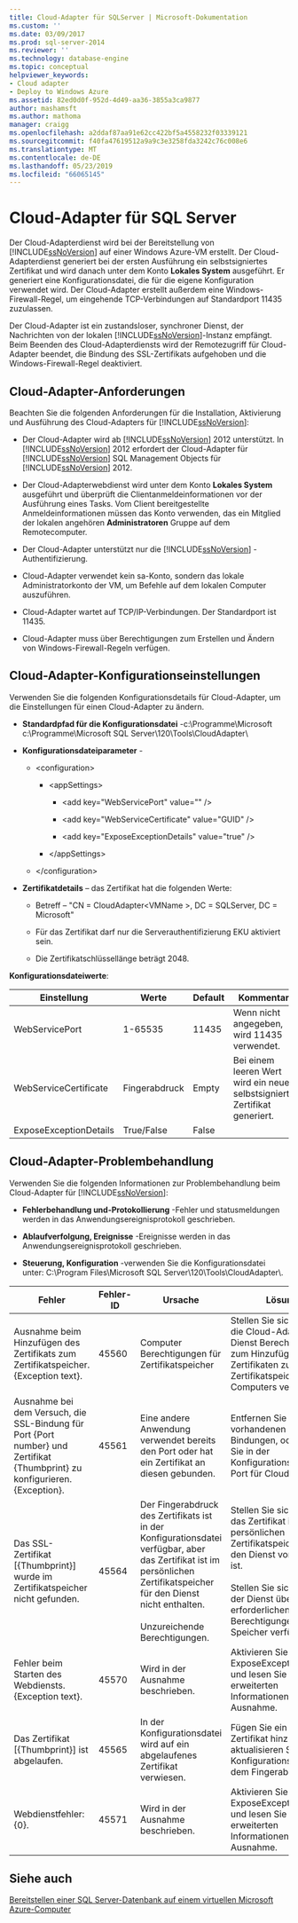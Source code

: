 ```yaml
---
title: Cloud-Adapter für SQLServer | Microsoft-Dokumentation
ms.custom: ''
ms.date: 03/09/2017
ms.prod: sql-server-2014
ms.reviewer: ''
ms.technology: database-engine
ms.topic: conceptual
helpviewer_keywords:
- Cloud adapter
- Deploy to Windows Azure
ms.assetid: 82ed0d0f-952d-4d49-aa36-3855a3ca9877
author: mashamsft
ms.author: mathoma
manager: craigg
ms.openlocfilehash: a2ddaf87aa91e62cc422bf5a4558232f03339121
ms.sourcegitcommit: f40fa47619512a9a9c3e3258fda3242c76c008e6
ms.translationtype: MT
ms.contentlocale: de-DE
ms.lasthandoff: 05/23/2019
ms.locfileid: "66065145"
---
```

# <a name="cloud-adapter-for-sql-server"></a>Cloud-Adapter für SQL Server
  Der Cloud-Adapterdienst wird bei der Bereitstellung von [!INCLUDE[ssNoVersion](../includes/ssnoversion-md.md)] auf einer Windows Azure-VM erstellt. Der Cloud-Adapterdienst generiert bei der ersten Ausführung ein selbstsigniertes Zertifikat und wird danach unter dem Konto **Lokales System** ausgeführt. Er generiert eine Konfigurationsdatei, die für die eigene Konfiguration verwendet wird. Der Cloud-Adapter erstellt außerdem eine Windows-Firewall-Regel, um eingehende TCP-Verbindungen auf Standardport 11435 zuzulassen.  
  
 Der Cloud-Adapter ist ein zustandsloser, synchroner Dienst, der Nachrichten von der lokalen [!INCLUDE[ssNoVersion](../includes/ssnoversion-md.md)]-Instanz empfängt. Beim Beenden des Cloud-Adapterdiensts wird der Remotezugriff für Cloud-Adapter beendet, die Bindung des SSL-Zertifikats aufgehoben und die Windows-Firewall-Regel deaktiviert.  
  
## <a name="cloud-adapter-requirements"></a>Cloud-Adapter-Anforderungen  
 Beachten Sie die folgenden Anforderungen für die Installation, Aktivierung und Ausführung des Cloud-Adapters für [!INCLUDE[ssNoVersion](../includes/ssnoversion-md.md)]:  
  
-   Der Cloud-Adapter wird ab [!INCLUDE[ssNoVersion](../includes/ssnoversion-md.md)] 2012 unterstützt. In [!INCLUDE[ssNoVersion](../includes/ssnoversion-md.md)] 2012 erfordert der Cloud-Adapter für [!INCLUDE[ssNoVersion](../includes/ssnoversion-md.md)] SQL Management Objects für [!INCLUDE[ssNoVersion](../includes/ssnoversion-md.md)] 2012.  
  
-   Der Cloud-Adapterwebdienst wird unter dem Konto **Lokales System** ausgeführt und überprüft die Clientanmeldeinformationen vor der Ausführung eines Tasks. Vom Client bereitgestellte Anmeldeinformationen müssen das Konto verwenden, das ein Mitglied der lokalen angehören **Administratoren** Gruppe auf dem Remotecomputer.  
  
-   Der Cloud-Adapter unterstützt nur die [!INCLUDE[ssNoVersion](../includes/ssnoversion-md.md)] -Authentifizierung.  
  
-   Cloud-Adapter verwendet kein sa-Konto, sondern das lokale Administratorkonto der VM, um Befehle auf dem lokalen Computer auszuführen.  
  
-   Cloud-Adapter wartet auf TCP/IP-Verbindungen. Der Standardport ist 11435.  
  
-   Cloud-Adapter muss über Berechtigungen zum Erstellen und Ändern von Windows-Firewall-Regeln verfügen.  
  
## <a name="cloud-adapter-configuration-settings"></a>Cloud-Adapter-Konfigurationseinstellungen  
 Verwenden Sie die folgenden Konfigurationsdetails für Cloud-Adapter, um die Einstellungen für einen Cloud-Adapter zu ändern.  
  
-   **Standardpfad für die Konfigurationsdatei** -c:\Programme\Microsoft c:\Programme\Microsoft SQL Server\120\Tools\CloudAdapter\  
  
-   **Konfigurationsdateiparameter** -  
  
    -   \<configuration>  
  
        -   \<appSettings>  
  
            -   \<add key="WebServicePort" value="" />  
  
            -   \<add key="WebServiceCertificate" value="GUID" />  
  
            -   \<add key="ExposeExceptionDetails" value="true" />  
  
        -   \</appSettings>  
  
    -   \</configuration>  
  
-   **Zertifikatdetails** – das Zertifikat hat die folgenden Werte:  
  
    -   Betreff – "CN = CloudAdapter\<VMName >, DC = SQLServer, DC = Microsoft"  
  
    -   Für das Zertifikat darf nur die Serverauthentifizierung EKU aktiviert sein.  
  
    -   Die Zertifikatschlüssellänge beträgt 2048.  
  
 **Konfigurationsdateiwerte**:  
  
|Einstellung|Werte|Default|Kommentare|  
|-------------|------------|-------------|--------------|  
|WebServicePort|1-65535|11435|Wenn nicht angegeben, wird 11435 verwendet.|  
|WebServiceCertificate|Fingerabdruck|Empty|Bei einem leeren Wert wird ein neues selbstsigniertes Zertifikat generiert.|  
|ExposeExceptionDetails|True/False|False||  
  
## <a name="cloud-adapter-troubleshooting"></a>Cloud-Adapter-Problembehandlung  
 Verwenden Sie die folgenden Informationen zur Problembehandlung beim Cloud-Adapter für [!INCLUDE[ssNoVersion](../includes/ssnoversion-md.md)]:  
  
-   **Fehlerbehandlung und-Protokollierung** -Fehler und statusmeldungen werden in das Anwendungsereignisprotokoll geschrieben.  
  
-   **Ablaufverfolgung, Ereignisse** -Ereignisse werden in das Anwendungsereignisprotokoll geschrieben.  
  
-   **Steuerung, Konfiguration** -verwenden Sie die Konfigurationsdatei unter:  C:\Program Files\Microsoft SQL Server\120\Tools\CloudAdapter\\.  
  
|Fehler|Fehler-ID|Ursache|Lösung|  
|-----------|--------------|-----------|----------------|  
|Ausnahme beim Hinzufügen des Zertifikats zum Zertifikatspeicher. {Exception text}.|45560|Computer Berechtigungen für Zertifikatspeicher|Stellen Sie sicher, dass die Cloud-Adapter-Dienst Berechtigungen zum Hinzufügen von Zertifikaten zum Zertifikatspeicher Computers verfügt.|  
|Ausnahme bei dem Versuch, die SSL-Bindung für Port {Port number} und Zertifikat {Thumbprint} zu konfigurieren. {Exception}.|45561|Eine andere Anwendung verwendet bereits den Port oder hat ein Zertifikat an diesen gebunden.|Entfernen Sie alle vorhandenen Bindungen, oder ändern Sie in der Konfigurationsdatei den Port für Cloud-Adapter.|  
|Das SSL-Zertifikat [{Thumbprint}] wurde im Zertifikatspeicher nicht gefunden.|45564|Der Fingerabdruck des Zertifikats ist in der Konfigurationsdatei verfügbar, aber das Zertifikat ist im persönlichen Zertifikatspeicher für den Dienst nicht enthalten.<br /><br /> Unzureichende Berechtigungen.|Stellen Sie sicher, dass das Zertifikat im persönlichen Zertifikatspeicher für den Dienst vorhanden ist.<br /><br /> Stellen Sie sicher, dass der Dienst über die erforderlichen Berechtigungen für den Speicher verfügt.|  
|Fehler beim Starten des Webdiensts. {Exception text}.|45570|Wird in der Ausnahme beschrieben.|Aktivieren Sie ExposeExceptionDetails, und lesen Sie die erweiterten Informationen in der Ausnahme.|  
|Das Zertifikat [{Thumbprint}] ist abgelaufen.|45565|In der Konfigurationsdatei wird auf ein abgelaufenes Zertifikat verwiesen.|Fügen Sie ein gültiges Zertifikat hinzu, und aktualisieren Sie die Konfigurationsdatei mit dem Fingerabdruck.|  
|Webdienstfehler: {0}.|45571|Wird in der Ausnahme beschrieben.|Aktivieren Sie ExposeExceptionDetails, und lesen Sie die erweiterten Informationen in der Ausnahme.|  
  
## <a name="see-also"></a>Siehe auch  
 [Bereitstellen einer SQL Server-Datenbank auf einem virtuellen Microsoft Azure-Computer](../relational-databases/databases/deploy-a-sql-server-database-to-a-microsoft-azure-virtual-machine.md)  
  
  
